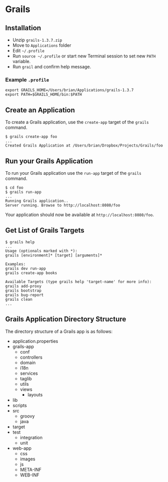 # Grails

## Installation

* Unzip `grails-1.3.7.zip`
* Move to `Applications` folder
* Edit `~/.profile`
* Run `source ~/.profile` or start new Terminal session to set new `PATH` variable.
* Run `grail` and confirm help message.

### Example `.profile`

	export GRAILS_HOME=/Users/brian/Applications/grails-1.3.7
	export PATH=$GRAILS_HOME/bin:$PATH

## Create an Application

To create a Grails application, use the `create-app` target of the `grails` command.

	$ grails create-app foo
	...
	Created Grails Application at /Users/brian/Dropbox/Projects/Grails/foo
	
## Run your Grails Application

To run your Grails application use the `run-app` target of the `grails` command. 

	$ cd foo
	$ grails run-app
	...
	Running Grails application..
	Server running. Browse to http://localhost:8080/foo

Your application should now be available at `http://localhost:8080/foo`.

## Get List of Grails Targets

	$ grails help
	...
	Usage (optionals marked with *):
	grails [environment]* [target] [arguments]*

	Examples:
	grails dev run-app
	grails create-app books

	Available Targets (type grails help 'target-name' for more info):
	grails add-proxy
	grails bootstrap
	grails bug-report
	grails clean
	...

## Grails Application Directory Structure

The directory structure of a Grails app is as follows:

* application.properties
* grails-app
  * conf
  * controllers
  * domain
  * i18n
  * services
  * taglib
  * utils
  * views
    * layouts
* lib
* scripts
* src
  * groovy
  * java
* target
* test
  * integration
  * unit
* web-app
  * css
  * images
  * js
  * META-INF
  * WEB-INF
